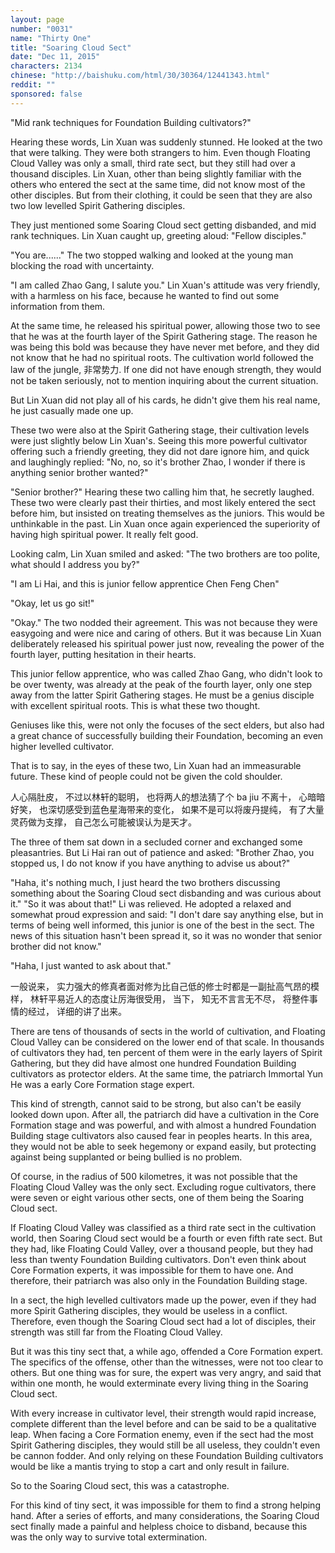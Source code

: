 ```yaml
---
layout: page
number: "0031"
name: "Thirty One"
title: "Soaring Cloud Sect"
date: "Dec 11, 2015"
characters: 2134
chinese: "http://baishuku.com/html/30/30364/12441343.html"
reddit: ""
sponsored: false
---
```


"Mid rank techniques for Foundation Building cultivators?"

Hearing these words, Lin Xuan was suddenly stunned. He looked at the two that were talking. They were both strangers to him. Even though Floating Cloud Valley was only a small, third rate sect, but they still had over a thousand disciples. Lin Xuan, other than being slightly familiar with the others who entered the sect at the same time, did not know most of the other disciples. But from their clothing, it could be seen that they are also two low levelled Spirit Gathering disciples.

They just mentioned some Soaring Cloud sect getting disbanded, and mid rank techniques. Lin Xuan caught up, greeting aloud: "Fellow disciples."

"You are......" The two stopped walking and looked at the young man blocking the road with uncertainty.

"I am called Zhao Gang, I salute you." Lin Xuan's attitude was very friendly, with a harmless on his face, because he wanted to find out some information from them.

At the same time, he released his spiritual power, allowing those two to see that he was at the fourth layer of the Spirit Gathering stage. The reason he was being this bold was because they have never met before, and they did not know that he had no spiritual roots. The cultivation world followed the law of the jungle, 非常势力. If one did not have enough strength, they would not be taken seriously, not to mention inquiring about the current situation.

But Lin Xuan did not play all of his cards, he didn't give them his real name, he just casually made one up.

These two were also at the Spirit Gathering stage, their cultivation levels were just slightly below Lin Xuan's. Seeing this more powerful cultivator offering such a friendly greeting, they did not dare ignore him, and quick and laughingly replied: "No, no, so it's brother Zhao, I wonder if there is anything senior brother wanted?"

"Senior brother?" Hearing these two calling him that, he secretly laughed. These two were clearly past their thirties, and most likely entered the sect before him, but insisted on treating themselves as the juniors. This would be unthinkable in the past. Lin Xuan once again experienced the superiority of having high spiritual power. It really felt good.

Looking calm, Lin Xuan smiled and asked: "The two brothers are too polite, what should I address you by?"

"I am Li Hai, and this is junior fellow apprentice Chen Feng Chen"

"Okay, let us go sit!"

"Okay." The two nodded their agreement. This was not because they were easygoing and were nice and caring of others. But it was because Lin Xuan deliberately released his spiritual power just now, revealing the power of the fourth layer, putting hesitation in their hearts.

This junior fellow apprentice, who was called Zhao Gang, who didn't look to be over twenty, was already at the peak of the fourth layer, only one step away from the latter Spirit Gathering stages. He must be a genius disciple with excellent spiritual roots. This is what these two thought.

Geniuses like this, were not only the focuses of the sect elders, but also had a great chance of successfully building their Foundation, becoming an even higher levelled cultivator.

That is to say, in the eyes of these two, Lin Xuan had an immeasurable future. These kind of people could not be given the cold shoulder.

人心隔肚皮，
不过以林轩的聪明，
也将两人的想法猜了个 ba jiu 不离十，
心暗暗好笑，
也深切感受到蓝色星海带来的变化，
如果不是可以将废丹提纯，
有了大量灵药做为支撑，
自己怎么可能被误认为是天才。

The three of them sat down in a secluded corner and exchanged some pleasantries. But Li Hai ran out of patience and asked: "Brother Zhao, you stopped us, I do not know if you have anything to advise us about?"

"Haha, it's nothing much, I just heard the two brothers discussing something about the Soaring Cloud sect disbanding and was curious about it."
"So it was about that!" Li was relieved. He adopted a relaxed and somewhat proud expression and said: "I don't dare say anything else, but in terms of being well informed, this junior is one of the best in the sect. The news of this situation hasn't been spread it, so it was no wonder that senior brother did not know."

"Haha, I just wanted to ask about that."

一般说来，
实力强大的修真者面对修为比自己低的修士时都是一副扯高气昂的模样，
林轩平易近人的态度让厉海很受用，
当下，
知无不言言无不尽，
将整件事情的经过，
详细的讲了出来。

There are tens of thousands of sects in the world of cultivation, and Floating Cloud Valley can be considered on the lower end of that scale. In thousands of cultivators they had, ten percent of them were in the early layers of Spirit Gathering, but they did have almost one hundred Foundation Building cultivators as protector elders. At the same time, the patriarch Immortal Yun He was a early Core Formation stage expert.

This kind of strength, cannot said to be strong, but also can't be easily looked down upon. After all, the patriarch did have a cultivation in the Core Formation stage and was powerful, and with almost a hundred Foundation Building stage cultivators also caused fear in peoples hearts. In this area, they would not be able to seek hegemony or expand easily, but protecting against being supplanted or being bullied is no problem.

Of course, in the radius of 500 kilometres, it was not possible that the Floating Cloud Valley was the only sect. Excluding rogue cultivators, there were seven or eight various other sects, one of them being the Soaring Cloud sect.

If Floating Cloud Valley was classified as a third rate sect in the cultivation world, then Soaring Cloud sect would be a fourth or even fifth rate sect. But they had, like Floating Could Valley, over a thousand people, but they had less than twenty Foundation Building cultivators. Don't even think about Core Formation experts, it was impossible for them to have one. And therefore, their patriarch was also only in the Foundation Building stage.

In a sect, the high levelled cultivators made up the power, even if they had more Spirit Gathering disciples, they would be useless in a conflict. Therefore, even though the Soaring Cloud sect had a lot of disciples, their strength was still far from the Floating Cloud Valley.

But it was this tiny sect that, a while ago, offended a Core Formation expert. The specifics of the offense, other than the witnesses, were not too clear to others. But one thing was for sure, the expert was very angry, and said that within one month, he would exterminate every living thing in the Soaring Cloud sect.

With every increase in cultivator level, their strength would rapid increase, complete different than the level before and can be said to be a qualitative leap. When facing a Core Formation enemy, even if the sect had the most Spirit Gathering disciples, they would still be all useless, they couldn't even be cannon fodder. And only relying on these Foundation Building cultivators would be like a mantis trying to stop a cart and only result in failure.

So to the Soaring Cloud sect, this was a catastrophe.

For this kind of tiny sect, it was impossible for them to find a strong helping hand. After a series of efforts, and many considerations, the Soaring Cloud sect finally made a painful and helpless choice to disband, because this was the only way to survive total extermination.
